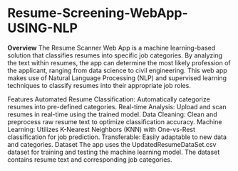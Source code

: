 # Resume-Screening-WebApp-USING-NLP

<B>Overview</B>
The Resume Scanner Web App is a machine learning-based solution that classifies resumes into specific job categories. By analyzing the text within resumes, the app can determine the most likely profession of the applicant, ranging from data science to civil engineering. This web app makes use of Natural Language Processing (NLP) and supervised learning techniques to classify resumes into their appropriate job roles.

Features
Automated Resume Classification: Automatically categorize resumes into pre-defined categories.
Real-time Analysis: Upload and scan resumes in real-time using the trained model.
Data Cleaning: Clean and preprocess raw resume text to optimize classification accuracy.
Machine Learning: Utilizes K-Nearest Neighbors (KNN) with One-vs-Rest classification for job prediction.
Transferable: Easily adaptable to new data and categories.
Dataset
The app uses the UpdatedResumeDataSet.csv dataset for training and testing the machine learning model. The dataset contains resume text and corresponding job categories.

